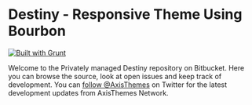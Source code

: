 # Destiny - Responsive Theme Using Bourbon ##
[![Built with Grunt](https://cdn.gruntjs.com/builtwith.png)](http://gruntjs.com/)

Welcome to the Privately managed Destiny repository on Bitbucket. Here you can browse the source, look at open issues and keep track of development. You can [follow @AxisThemes](https://twitter.com/AxisThemes) on Twitter for the latest development updates from AxisThemes Network.
